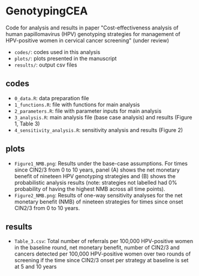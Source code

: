 # GenotypingCEA
Code for analysis and results in paper "Cost-effectiveness analysis of human papillomavirus (HPV) genotyping strategies for management of HPV-positive women in cervical cancer screening" (under review)

- `codes/`: codes used in this analysis
- `plots/`: plots presented in the manuscript
- `results/`: output csv files

## codes
- `0_data.R`: data preparation file
- `1_functions.R`: file with functions for main analysis
- `2_parameters.R`: file with parameter inputs for main analysis
- `3_analysis.R`: main analysis file (base case analysis) and results (Figure 1, Table 3)
- `4_sensitivity_analysis.R`: sensitivity analysis and results (Figure 2)

## plots
- `Figure1_NMB.png`: Results under the base-case assumptions. For times since CIN2/3 from 0 to 10 years, panel (A) shows the net monetary benefit of nineteen HPV genotyping strategies and (B) shows the probabilistic analysis results (note: strategies not labelled had 0% probability of having the highest NMB across all time points). 
- `Figure2_NMB.png`: Results of one-way sensitivity analyses for the net monetary benefit (NMB) of nineteen strategies for times since onset CIN2/3 from 0 to 10 years.

## results
- `Table_3.csv`: Total number of referrals per 100,000 HPV-positive women in the baseline round, net monetary benefit, number of CIN2/3 and cancers detected per 100,000 HPV-positive women over two rounds of screening if the time since CIN2/3 onset per strategy at baseline is set at 5 and 10 years

